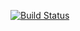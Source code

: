 [![Build Status](http://35.230.158.178:8080/buildStatus/icon?job=instavote%2Fresult-build)](http://35.230.158.178:8080/job/instavote/job/result-build/)
